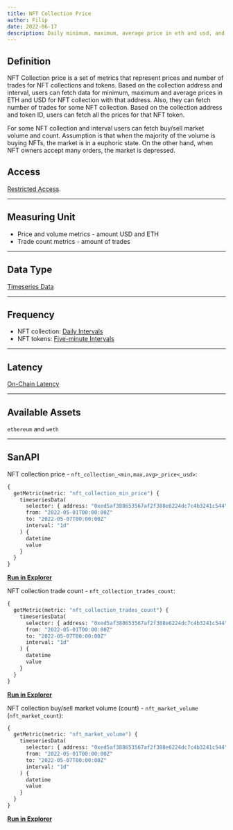 ```yaml
---
title: NFT Collection Price
author: Filip
date: 2022-06-17
description: Daily minimum, maximum, average price in eth and usd, and daily trade count for NFT collections and tokens
---
```

## Definition

NFT Collection price is a set of metrics that represent prices and number of trades
for NFT collections and tokens. Based on the collection address and interval, users can
fetch data for minimum, maximum and average prices in ETH and USD for NFT collection
with that address. Also, they can fetch number of trades for some NFT collection.
Based on the collection address and token ID, users can fetch all the prices for that
NFT token.

For some NFT collection and interval users can fetch buy/sell market volume and count.
Assumption is that when the majority of the volume is buying NFTs, the market
is in a euphoric state. On the other hand, when NFT owners accept many orders,
the market is depressed.

## Access

[Restricted Access](/metrics/details/access#restricted-access).

---

## Measuring Unit

* Price and volume metrics - amount USD and ETH
* Trade count metrics - amount of trades

---

## Data Type

[Timeseries Data](/metrics/details/data-type#timeseries-data)

---

## Frequency

* NFT collection: [Daily Intervals](/metrics/details/frequency#daily-frequency)
* NFT tokens: [Five-minute Intervals](/metrics/details/frequency#five-minute-frequency)


---

## Latency

[On-Chain Latency](/metrics/details/latency#on-chain-latency)

---

## Available Assets

`ethereum` and `weth`

---

## SanAPI

NFT collection price - `nft_collection_<min,max,avg>_price<_usd>`:

```graphql
{
  getMetric(metric: "nft_collection_min_price") {
    timeseriesData(
      selector: { address: "0xed5af388653567af2f388e6224dc7c4b3241c544" }
      from: "2022-05-01T00:00:00Z"
      to: "2022-05-07T00:00:00Z"
      interval: "1d"
    ) {
      datetime
      value
    }
  }
}
```

**[Run in
Explorer](<https://api.santiment.net/graphiql?query=%7B%0A%20%20getMetric(metric%3A%20%22nft_collection_min_price%22)%20%7B%0A%20%20%20%20timeseriesData(%0A%20%20%20%20%20%20selector%3A%20%7B%20address%3A%20%220xed5af388653567af2f388e6224dc7c4b3241c544%22%20%7D%0A%20%20%20%20%20%20from%3A%20%222022-05-01T00%3A00%3A00Z%22%0A%20%20%20%20%20%20to%3A%20%222022-05-07T00%3A00%3A00Z%22%0A%20%20%20%20%20%20interval%3A%20%221d%22%0A%20%20%20%20)%20%7B%0A%20%20%20%20%20%20datetime%0A%20%20%20%20%20%20value%0A%20%20%20%20%7D%0A%20%20%7D%0A%7D>)**

NFT collection trade count - `nft_collection_trades_count`:

```graphql
{
  getMetric(metric: "nft_collection_trades_count") {
    timeseriesData(
      selector: { address: "0xed5af388653567af2f388e6224dc7c4b3241c544" }
      from: "2022-05-01T00:00:00Z"
      to: "2022-05-07T00:00:00Z"
      interval: "1d"
    ) {
      datetime
      value
    }
  }
}
```

**[Run in
Explorer](<https://api.santiment.net/graphiql?query=%7B%0A%20%20getMetric(metric%3A%20%22nft_collection_trades_count%22)%20%7B%0A%20%20%20%20timeseriesData(%0A%20%20%20%20%20%20selector%3A%20%7B%20address%3A%20%220xed5af388653567af2f388e6224dc7c4b3241c544%22%20%7D%0A%20%20%20%20%20%20from%3A%20%222022-05-01T00%3A00%3A00Z%22%0A%20%20%20%20%20%20to%3A%20%222022-05-07T00%3A00%3A00Z%22%0A%20%20%20%20%20%20interval%3A%20%221d%22%0A%20%20%20%20)%20%7B%0A%20%20%20%20%20%20datetime%0A%20%20%20%20%20%20value%0A%20%20%20%20%7D%0A%20%20%7D%0A%7D>)**


NFT collection buy/sell market volume (count) - `nft_market_volume` (`nft_market_count`):

```graphql
{
  getMetric(metric: "nft_market_volume") {
    timeseriesData(
      selector: { address: "0xed5af388653567af2f388e6224dc7c4b3241c544" }
      from: "2022-05-01T00:00:00Z"
      to: "2022-05-07T00:00:00Z"
      interval: "1d"
    ) {
      datetime
      value
    }
  }
}
```

**[Run in
Explorer](<https://api.santiment.net/graphiql?query=%7B%0A%20%20getMetric(metric%3A%20%22nft_market_volume%22)%20%7B%0A%20%20%20%20timeseriesData(%0A%20%20%20%20%20%20selector%3A%20%7B%20address%3A%20%220xed5af388653567af2f388e6224dc7c4b3241c544%22%20%7D%0A%20%20%20%20%20%20from%3A%20%222022-05-01T00%3A00%3A00Z%22%0A%20%20%20%20%20%20to%3A%20%222022-05-07T00%3A00%3A00Z%22%0A%20%20%20%20%20%20interval%3A%20%221d%22%0A%20%20%20%20)%20%7B%0A%20%20%20%20%20%20datetime%0A%20%20%20%20%20%20value%0A%20%20%20%20%7D%0A%20%20%7D%0A%7D>)**
